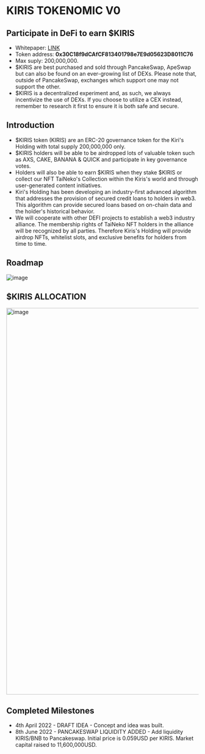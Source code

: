 # KIRIS TOKENOMIC V0
## Participate in DeFi to earn $KIRIS
- Whitepaper: [LINK](https://www.kirisholding.com/whitepaper)
- Token address: **0x30C18f9dCAfCF813401798e7E9d05623D8011C76**
- Max suply: 200,000,000.
- $KIRIS are best purchased and sold through PancakeSwap, ApeSwap but can also be found on an ever-growing list of DEXs. Please note that, outside of PancakeSwap, exchanges which support one may not support the other.
- $KIRIS is a decentralized experiment and, as such, we always incentivize the use of DEXs. If you choose to utilize a CEX instead, remember to research it first to ensure it is both safe and secure.

## Introduction
- $KIRIS token (KIRIS) are an ERC-20 governance token for the Kiri's Holding with total supply 200,000,000 only. 
- $KIRIS holders will be able to be airdropped lots of valuable token such as AXS, CAKE, BANANA & QUICK and participate in key governance votes. 
- Holders will also be able to earn $KIRIS when they stake $KIRIS or collect our NFT TaiNeko's Collection within the Kiris's world and through user-generated content initiatives.
- Kiri's Holding has been developing an industry-first advanced algorithm that addresses the provision of secured credit loans to holders in web3. This algorithm can provide secured loans based on on-chain data and the holder's historical behavior.
- We will cooperate with other DEFI projects to establish a web3 industry alliance. The membership rights of TaiNeko NFT holders in the alliance will be recognized by all parties. Therefore Kiris's Holding will provide airdrop NFTs, whitelist slots, and exclusive benefits for holders from time to time.

## Roadmap

![image](https://user-images.githubusercontent.com/38342390/174613385-cbaab386-9355-44a8-accc-ffd8dc03ee11.png)

## $KIRIS ALLOCATION
<img width="1014" alt="image" src="https://user-images.githubusercontent.com/38342390/174613978-df8e8711-04da-43a2-8e88-b85915f4abd3.png">

## Completed Milestones
- 4th April 2022 - DRAFT IDEA - Concept and idea was built.
- 8th June 2022 - PANCAKESWAP LIQUIDITY ADDED - Add liquidity KIRIS/BNB to Pancakeswap. Initial price is 0.059USD per KIRIS. Market capital raised to 11,600,000USD.
